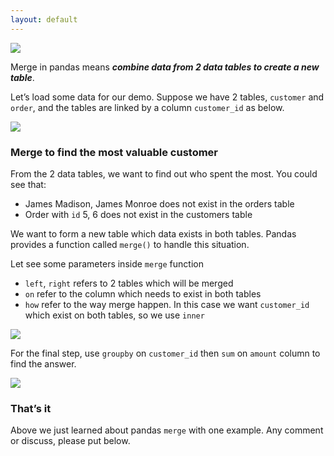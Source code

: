 ```yaml
---
layout: default
---
```



![](https://cdn-images-1.medium.com/max/800/1*bJAfxV4qB-R6ajA8GdSKQA.jpeg)

Merge in pandas means **_combine data from 2 data tables to create a new table_**.

Let’s load some data for our demo. Suppose we have 2 tables, `customer` and `order`, and the tables are linked by a column `customer_id` as below.

![](https://cdn-images-1.medium.com/max/800/1*aElEbNtgAoXTucKSLocZzg.png)

### Merge to find the most valuable customer

From the 2 data tables, we want to find out who spent the most. You could see that:

*   James Madison, James Monroe does not exist in the orders table
*   Order with `id` 5, 6 does not exist in the customers table

We want to form a new table which data exists in both tables. Pandas provides a function called `merge()` to handle this situation.

Let see some parameters inside `merge` function

*   `left`, `right` refers to 2 tables which will be merged
*   `on` refer to the column which needs to exist in both tables
*   `how` refer to the way merge happen. In this case we want `customer_id` which exist on both tables, so we use `inner`

![](https://cdn-images-1.medium.com/max/800/1*2DZI6T8YXiuuu0Kr0xaUIA.png)

For the final step, use `groupby` on `customer_id` then `sum` on `amount` column to find the answer.

![](https://cdn-images-1.medium.com/max/800/1*8dk6O1qvGQSlkLMVlyAy6Q.png)

### That’s it

Above we just learned about pandas `merge` with one example. Any comment or discuss, please put below.